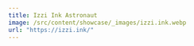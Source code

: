 ```yaml
---
title: Izzi Ink Astronaut
image: /src/content/showcase/_images/izzi.ink.webp
url: "https://izzi.ink/"
---
```

